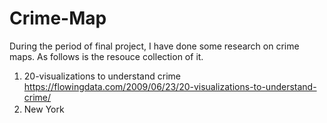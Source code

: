 # Crime-Map
During the period of final project, I have done some research on crime maps. As follows is the resouce collection of it.

1. 20-visualizations to understand crime
https://flowingdata.com/2009/06/23/20-visualizations-to-understand-crime/
2. New York　　
